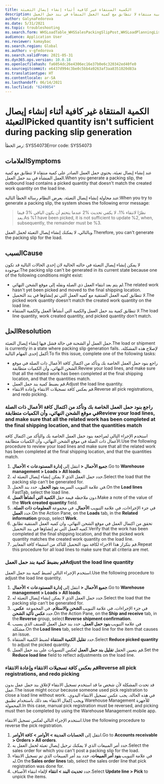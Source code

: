 ```yaml
---
title: الكمية المنتقاة غير كافية أثناء إنشاء إيصال التعبئة
description: عند إنشاء إيصال تعبئة، يحتوي حمل العمل الصادر على كمية منتقاة لا تتطابق مع كمية العمل المنشأة في بند حمل العمل.
author: GalynaFedorova
ms.date: 5/31/2021
ms.topic: troubleshooting
ms.search.form: WHSLoadTable_WHSSalesPackingSlipPost,WHSLoadPlanningListPage_WHSSalesPackingSlipPost,WHSLoadPlanningWorkbench_WHSSalesPackingSlipPost
audience: Application User
ms.reviewer: kamaybac
ms.search.region: Global
ms.author: v-gfedorova
ms.search.validFrom: 2021-05-31
ms.dyn365.ops.version: 10.0.18
ms.openlocfilehash: fa6054dc26e4306ec16e37b0e6c320342ed40fe0
ms.sourcegitcommit: e6437d994c3be0c5bb4a9263af3aa8351020d83a
ms.translationtype: HT
ms.contentlocale: ar-SA
ms.lasthandoff: 06/14/2021
ms.locfileid: "6249054"
---
```

# <a name="picked-quantity-isnt-sufficient-during-packing-slip-generation"></a><span data-ttu-id="851c6-103">الكمية المنتقاة غير كافية أثناء إنشاء إيصال التعبئة</span><span class="sxs-lookup"><span data-stu-id="851c6-103">Picked quantity isn't sufficient during packing slip generation</span></span>

<span data-ttu-id="851c6-104">رمز الخطأ: SYS54073</span><span class="sxs-lookup"><span data-stu-id="851c6-104">Error code: SYS54073</span></span>

## <a name="symptoms"></a><span data-ttu-id="851c6-105">العلامات</span><span class="sxs-lookup"><span data-stu-id="851c6-105">Symptoms</span></span>

<span data-ttu-id="851c6-106">عند إنشاء إيصال تعبئة، يحتوي حمل العمل الصادر على كمية منتقاة لا تتطابق مع كمية العمل المنشأة في بند حمل العمل.</span><span class="sxs-lookup"><span data-stu-id="851c6-106">When you generate a packing slip, the outbound load contains a picked quantity that doesn't match the created work quantity on the load line.</span></span>

<span data-ttu-id="851c6-107">عند محاولة إنشاء إيصال التعبئة، يعرض النظام رسالة الخطأ التالية:</span><span class="sxs-lookup"><span data-stu-id="851c6-107">When you try to generate a packing slip, the system shows the following error message:</span></span>

> <span data-ttu-id="851c6-108">نظرًا لانتقاء %1، لا يكفي تحديث %2 عندما يتحتم أن يكون الباقي %3 فيما بعد.</span><span class="sxs-lookup"><span data-stu-id="851c6-108">As %1 have been picked, it is not sufficient to update %2, when, subsequently, the remainder must be %3.</span></span>

<span data-ttu-id="851c6-109">وبالتالي، لا يمكنك إنشاء إيصال التعبئة لحمل العمل.</span><span class="sxs-lookup"><span data-stu-id="851c6-109">Therefore, you can't generate the packing slip for the load.</span></span>

## <a name="cause"></a><span data-ttu-id="851c6-110">السبب</span><span class="sxs-lookup"><span data-stu-id="851c6-110">Cause</span></span>

<span data-ttu-id="851c6-111">لا يمكن إنشاء إيصال التعبئة في حالته الحالية لان إحدي الحالات التالية قد تكون موجودة:</span><span class="sxs-lookup"><span data-stu-id="851c6-111">The packing slip can't be generated in its current state because one of the following conditions might exist:</span></span>

- <span data-ttu-id="851c6-112">لم يتم بعد انتقاء العمل ذي الصلة ونقله إلى موقع الشحن النهائي.</span><span class="sxs-lookup"><span data-stu-id="851c6-112">The related work hasn't yet been picked and moved to the final shipping location.</span></span>
- <span data-ttu-id="851c6-113">لا تتطابق كميه العمل المنتقية مع كميه العمل التي تم إنشاؤها في بند التحميل.</span><span class="sxs-lookup"><span data-stu-id="851c6-113">The picked work quantity doesn't match the created work quantity on the load line.</span></span>
- <span data-ttu-id="851c6-114">لا تتطابق كمية بند حمل العمل والكمية التي أنشاهأ العمل والكمية المنتقاة.</span><span class="sxs-lookup"><span data-stu-id="851c6-114">The load line quantity, work created quantity, and picked quantity don't match.</span></span>

## <a name="resolution"></a><span data-ttu-id="851c6-115">الحل</span><span class="sxs-lookup"><span data-stu-id="851c6-115">Resolution</span></span>

<span data-ttu-id="851c6-116">حمل العمل أو الشحنة في حالة فشل فيها إنشاء إيصال التعبئة.</span><span class="sxs-lookup"><span data-stu-id="851c6-116">The load or shipment is currently in a state where packing slip generation fails.</span></span> <span data-ttu-id="851c6-117">لإصلاح هذه المشكلة، أكمل إحدى المهام التالية:</span><span class="sxs-lookup"><span data-stu-id="851c6-117">To fix this issue, complete one of the following tasks:</span></span>

- <span data-ttu-id="851c6-118">راجع بنود حمل العمل الخاصة بك وتأكد من اكتمال كافة الأعمال ذات الصلة في موقع الشحن النهائي، وأن الكميات متطابقة.</span><span class="sxs-lookup"><span data-stu-id="851c6-118">Review your load lines, and make sure that all the related work has been completed at the final shipping location, and that the quantities match.</span></span>
- <span data-ttu-id="851c6-119">قم بضبط كمية بند حمل العمل.</span><span class="sxs-lookup"><span data-stu-id="851c6-119">Adjust the load line quantity.</span></span>
- <span data-ttu-id="851c6-120">قم بعكس كافة تسجيلات الانتقاء وإعادة الانتقاء.</span><span class="sxs-lookup"><span data-stu-id="851c6-120">Reverse all pick registrations, and redo picking.</span></span>

### <a name="review-your-load-lines-and-make-sure-that-all-the-related-work-has-been-completed-at-the-final-shipping-location-and-that-the-quantities-match"></a><span data-ttu-id="851c6-121">راجع بنود حمل العمل الخاصة بك وتأكد من اكتمال كافة الأعمال ذات الصلة في موقع الشحن النهائي، وأن الكميات متطابقة</span><span class="sxs-lookup"><span data-stu-id="851c6-121">Review your load lines, and make sure that all the related work has been completed at the final shipping location, and that the quantities match</span></span>

<span data-ttu-id="851c6-122">استخدم الإجراء التالي لمراجعة بنود حمل العمل الخاصة بك والتأكد من اكتمال كافة الأعمال ذات الصلة في موقع الشحن النهائي، وأن الكميات متطابقة.</span><span class="sxs-lookup"><span data-stu-id="851c6-122">Use the following procedure to review your load lines and make sure that all the related work has been completed at the final shipping location, and that the quantities match.</span></span>

1. <span data-ttu-id="851c6-123">انتقل إلى **إدارة المستودعات \> الأحمال‏‎ \> جميع الأحمال‏‎**.</span><span class="sxs-lookup"><span data-stu-id="851c6-123">Go to **Warehouse management \> Loads \> All loads**.</span></span>
1. <span data-ttu-id="851c6-124">حدد حمل العمل الذي لا يمكن إنشاء إيصال التعبئة له.</span><span class="sxs-lookup"><span data-stu-id="851c6-124">Select the load that the packing slip can't be generated for.</span></span>
1. <span data-ttu-id="851c6-125">في علامة التبويب السريعة **بنود الحمل**، حدد بند الحمل.</span><span class="sxs-lookup"><span data-stu-id="851c6-125">On the **Load lines** FastTab, select the load line.</span></span>
1. <span data-ttu-id="851c6-126">دون ملاحظه قيمة حقل **الكمية التي أنشاهأ العمل**.</span><span class="sxs-lookup"><span data-stu-id="851c6-126">Make a note of the value of the **Work created quantity** field.</span></span>
1. <span data-ttu-id="851c6-127">في جزء الإجراءات، في علامة التبويب **الأحمال**، في مجموعة **المعلومات ذات الصلة**، حدد **العمل**.</span><span class="sxs-lookup"><span data-stu-id="851c6-127">On the Action Pane, on the **Loads** tab, in the **Related information** group, select **Work**.</span></span>
1. <span data-ttu-id="851c6-128">تحقق من اكتمال العمل في موقع الشحن النهائي، وان كميه العمل المنتقية تطابق كميه العمل التي تم إنشاؤها في بند التحميل.</span><span class="sxs-lookup"><span data-stu-id="851c6-128">Verify that the work has been completed at the final shipping location, and that the picked work quantity matches the created work quantity on the load line.</span></span>
1. <span data-ttu-id="851c6-129">قم بتكرار هذا الاجراء لكافة بنود التحميل للتاكد من استيفاء كافة المعايير.</span><span class="sxs-lookup"><span data-stu-id="851c6-129">Repeat this procedure for all load lines to make sure that all criteria are met.</span></span>

### <a name="adjust-the-load-line-quantity"></a><span data-ttu-id="851c6-130">قم بضبط كمية بند حمل العمل</span><span class="sxs-lookup"><span data-stu-id="851c6-130">Adjust the load line quantity</span></span>

<span data-ttu-id="851c6-131">استخدم الإجراء التالي لضبط كمية بند حمل العمل.</span><span class="sxs-lookup"><span data-stu-id="851c6-131">Use the following procedure to adjust the load line quantity.</span></span>

1. <span data-ttu-id="851c6-132">انتقل إلى **إدارة المستودعات \> الأحمال‏‎ \> جميع الأحمال‏‎**.</span><span class="sxs-lookup"><span data-stu-id="851c6-132">Go to **Warehouse management \> Loads \> All loads**.</span></span>
1. <span data-ttu-id="851c6-133">حدد حمل العمل الذي لا يمكن إنشاء إيصال التعبئة له.</span><span class="sxs-lookup"><span data-stu-id="851c6-133">Select the load that the packing slip can't be generated for.</span></span>
1. <span data-ttu-id="851c6-134">في جزء الإجراءات، في علامة التبويب **الشحن والاستلام**، في المجموعة  **عكس**، حدد **عكس تأكيد الشحن**.</span><span class="sxs-lookup"><span data-stu-id="851c6-134">On the Action Pane, on the **Ship and receive** tab, in the **Reverse** group, select **Reverse shipment confirmation**.</span></span>
1. <span data-ttu-id="851c6-135">في علامة التبويب **بنود حمل العمل**، حدد بند حمل العمل للصنف الذي يسبب مشكلة.</span><span class="sxs-lookup"><span data-stu-id="851c6-135">On the **Load lines** tab, select the load line for the item that causes an issue.</span></span>
1. <span data-ttu-id="851c6-136">حدد **تقليل الكمية المنتقاة** لضبط الكمية المنتقاة.</span><span class="sxs-lookup"><span data-stu-id="851c6-136">Select **Reduce picked quantity** to adjust the picked quantity.</span></span>
1. <span data-ttu-id="851c6-137">قم بتعيين الحقل **تقليل بند حمل العمل** لعكس التسويات على بند حمل العمل.</span><span class="sxs-lookup"><span data-stu-id="851c6-137">Set the **Reduce load line** field to reflect adjustments on the load line.</span></span>

### <a name="reverse-all-pick-registrations-and-redo-picking"></a><span data-ttu-id="851c6-138">قم بعكس كافة تسجيلات الانتقاء وإعادة الانتقاء</span><span class="sxs-lookup"><span data-stu-id="851c6-138">Reverse all pick registrations, and redo picking</span></span>

<span data-ttu-id="851c6-139">قد تحدث المشكلة لأن شخص ما قد استخدم تسجيل الانتقاء لإغلاق بند حمل عمل بدون عمل.</span><span class="sxs-lookup"><span data-stu-id="851c6-139">The issue might occur because someone used pick registration to close a load line without work.</span></span> <span data-ttu-id="851c6-140">في هذه الحالة، يجب عكس تسجيل الانتقاء اليدوي، ويجب إكمال الانتقاء بعد ذلك باستخدام تطبيق Warehouse Management للأجهزة المحمولة.</span><span class="sxs-lookup"><span data-stu-id="851c6-140">In this case, manual pick registration must be reversed, and picking must then be completed by using the Warehouse Management mobile app.</span></span>

<span data-ttu-id="851c6-141">استخدم الإجراء التالي لعكس تسجيل الانتقاء.</span><span class="sxs-lookup"><span data-stu-id="851c6-141">Use the following procedure to reverse the pick registration.</span></span>

1. <span data-ttu-id="851c6-142">انتقل إلى **الحسابات المدينة \> الأوامر‬ \> كافة الأوامر**.</span><span class="sxs-lookup"><span data-stu-id="851c6-142">Go to **Accounts receivable \> Orders \> All orders**.</span></span>
1. <span data-ttu-id="851c6-143">حدد أمر المبيعات الذي لا يمكنك ترحيل إيصال تعبئة لحمل العمل به.</span><span class="sxs-lookup"><span data-stu-id="851c6-143">Select the sales order for which you can't post a packing slip for the load.</span></span>
1. <span data-ttu-id="851c6-144">في علامة التبويب **بنود أمر المبيعات**، حدد بند أمر المبيعات الذي تم تسجيل الانتقاء له.</span><span class="sxs-lookup"><span data-stu-id="851c6-144">On the **Sales order lines** tab, select the sales order line that pick registration was done for.</span></span>
1. <span data-ttu-id="851c6-145">حدد **تحديث البند \> انتقاء** لإلغاء انتقاء الأصناف.</span><span class="sxs-lookup"><span data-stu-id="851c6-145">Select **Update line \> Pick** to unpick the items.</span></span>

